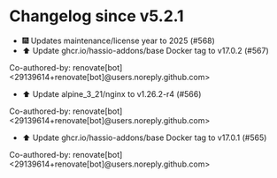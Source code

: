 # Changelog since v5.2.1
- 🎆 Updates maintenance/license year to 2025 (#568) 
- ⬆️ Update ghcr.io/hassio-addons/base Docker tag to v17.0.2 (#567)

Co-authored-by: renovate[bot] <29139614+renovate[bot]@users.noreply.github.com> 
- ⬆️ Update alpine_3_21/nginx to v1.26.2-r4 (#566)

Co-authored-by: renovate[bot] <29139614+renovate[bot]@users.noreply.github.com> 
- ⬆️ Update ghcr.io/hassio-addons/base Docker tag to v17.0.1 (#565)

Co-authored-by: renovate[bot] <29139614+renovate[bot]@users.noreply.github.com> 
